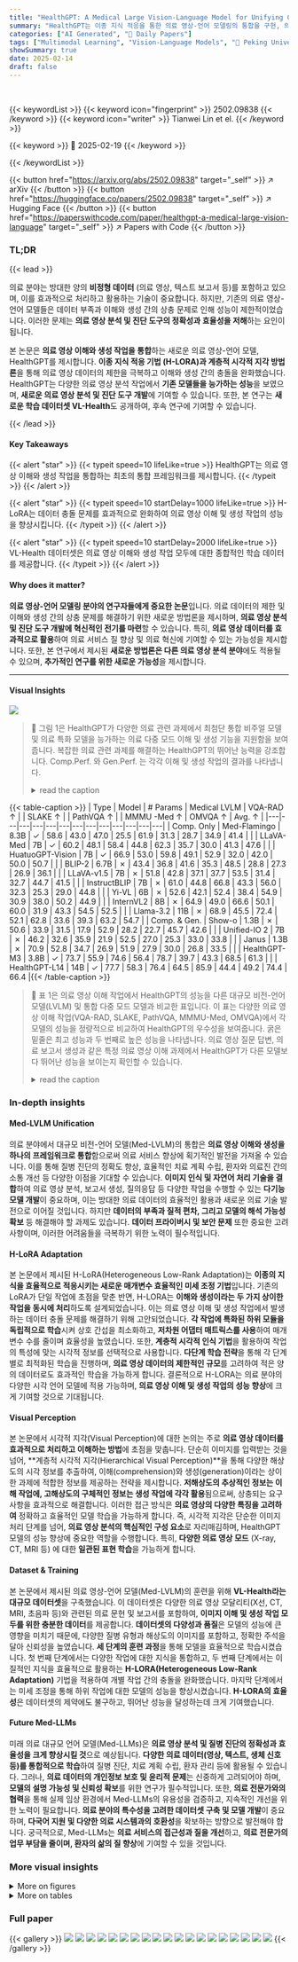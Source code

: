 ```yaml
---
title: "HealthGPT: A Medical Large Vision-Language Model for Unifying Comprehension and Generation via Heterogeneous Knowledge Adaptation"
summary: "HealthGPT는 이종 지식 적응을 통한 의료 영상-언어 모델링의 통합을 구현, 의료 영상 이해 및 생성 성능을 크게 향상시켰습니다."
categories: ["AI Generated", "🤗 Daily Papers"]
tags: ["Multimodal Learning", "Vision-Language Models", "🏢 Peking University",]
showSummary: true
date: 2025-02-14
draft: false
---
```


<br>

{{< keywordList >}}
{{< keyword icon="fingerprint" >}} 2502.09838 {{< /keyword >}}
{{< keyword icon="writer" >}} Tianwei Lin et el. {{< /keyword >}}
 
{{< keyword >}} 🤗 2025-02-19 {{< /keyword >}}
 
{{< /keywordList >}}

{{< button href="https://arxiv.org/abs/2502.09838" target="_self" >}}
↗ arXiv
{{< /button >}}
{{< button href="https://huggingface.co/papers/2502.09838" target="_self" >}}
↗ Hugging Face
{{< /button >}}
{{< button href="https://paperswithcode.com/paper/healthgpt-a-medical-large-vision-language" target="_self" >}}
↗ Papers with Code
{{< /button >}}




### TL;DR


{{< lead >}}

의료 분야는 방대한 양의 **비정형 데이터** (의료 영상, 텍스트 보고서 등)를 포함하고 있으며, 이를 효과적으로 처리하고 활용하는 기술이 중요합니다.  하지만, 기존의 의료 영상-언어 모델들은 데이터 부족과 이해와 생성 간의 상충 문제로 인해 성능이 제한적이었습니다. 이러한 문제는 **의료 영상 분석 및 진단 도구의 정확성과 효율성을 저해**하는 요인이 됩니다. 

본 논문은 **의료 영상 이해와 생성 작업을 통합**하는 새로운 의료 영상-언어 모델, HealthGPT를 제시합니다.  **이종 지식 적응 기법 (H-LORA)과 계층적 시각적 지각 방법론**을 통해 의료 영상 데이터의 제한을 극복하고 이해와 생성 간의 충돌을 완화했습니다. HealthGPT는 다양한 의료 영상 분석 작업에서 **기존 모델들을 능가하는 성능**을 보였으며, **새로운 의료 영상 분석 및 진단 도구 개발**에 기여할 수 있습니다.  또한, 본 연구는 **새로운 학습 데이터셋 VL-Health**도 공개하여, 후속 연구에 기여할 수 있습니다.

{{< /lead >}}


#### Key Takeaways

{{< alert "star" >}}
{{< typeit speed=10 lifeLike=true >}} HealthGPT는 의료 영상 이해와 생성 작업을 통합하는 최초의 통합 프레임워크를 제시합니다. {{< /typeit >}}
{{< /alert >}}

{{< alert "star" >}}
{{< typeit speed=10 startDelay=1000 lifeLike=true >}} H-LoRA는 데이터 충돌 문제를 효과적으로 완화하여 의료 영상 이해 및 생성 작업의 성능을 향상시킵니다. {{< /typeit >}}
{{< /alert >}}

{{< alert "star" >}}
{{< typeit speed=10 startDelay=2000 lifeLike=true >}} VL-Health 데이터셋은 의료 영상 이해와 생성 작업 모두에 대한 종합적인 학습 데이터를 제공합니다. {{< /typeit >}}
{{< /alert >}}

#### Why does it matter?
**의료 영상-언어 모델링 분야의 연구자들에게 중요한 논문**입니다. 의료 데이터의 제한 및 이해와 생성 간의 상충 문제를 해결하기 위한 새로운 방법론을 제시하며, **의료 영상 분석 및 진단 도구 개발에 혁신적인 전기를 마련**할 수 있습니다. 특히, **의료 영상 데이터를 효과적으로 활용**하여 의료 서비스 질 향상 및 의료 혁신에 기여할 수 있는 가능성을 제시합니다. 또한, 본 연구에서 제시된 **새로운 방법론은 다른 의료 영상 분석 분야**에도 적용될 수 있으며, **추가적인 연구를 위한 새로운 가능성**을 제시합니다.

------
#### Visual Insights



![](https://arxiv.org/html/2502.09838/x2.png)

> 🔼 그림 1은 HealthGPT가 다양한 의료 관련 과제에서 최첨단 통합 비주얼 모델 및 의료 특화 모델을 능가하는 의료 다중 모드 이해 및 생성 기능을 지원함을 보여줍니다. 복잡한 의료 관련 과제를 해결하는 HealthGPT의 뛰어난 능력을 강조합니다. Comp.Perf. 와 Gen.Perf. 는 각각 이해 및 생성 작업의 결과를 나타냅니다.
> <details>
> <summary>read the caption</summary>
> Figure 1: HealthGPT enables medical multi-modal comprehension and generation, outperforming both state-of-the-art unified visual models and medical-specific models across various tasks. This highlights its superior capability in tackling complex tasks in healthcare applications. Comp.Perf. and Gen.Perf. denote the results of comprehension and generation.
> </details>





{{< table-caption >}}
| Type | Model | # Params | Medical LVLM | VQA-RAD ↑ |  | SLAKE ↑ |  | PathVQA ↑ |  | MMMU -Med ↑ | OMVQA ↑ | Avg. ↑ |
|---|---|---|---|---|---|---|---|---|---|---|---|---|
| Comp. Only | Med-Flamingo | 8.3B | ✓ | 58.6 | 43.0 | 47.0 | 25.5 | 61.9 | 31.3 | 28.7 | 34.9 | 41.4 |
|  | LLaVA-Med | 7B | ✓ | 60.2 | 48.1 | 58.4 | 44.8 | 62.3 | 35.7 | 30.0 | 41.3 | 47.6 |
|  | HuatuoGPT-Vision | 7B | ✓ | 66.9 | 53.0 | 59.8 | 49.1 | 52.9 | 32.0 | 42.0 | 50.0 | 50.7 |
|  | BLIP-2 | 6.7B | ✗ | 43.4 | 36.8 | 41.6 | 35.3 | 48.5 | 28.8 | 27.3 | 26.9 | 36.1 |
|  | LLaVA-v1.5 | 7B | ✗ | 51.8 | 42.8 | 37.1 | 37.7 | 53.5 | 31.4 | 32.7 | 44.7 | 41.5 |
|  | InstructBLIP | 7B | ✗ | 61.0 | 44.8 | 66.8 | 43.3 | 56.0 | 32.3 | 25.3 | 29.0 | 44.8 |
|  | Yi-VL | 6B | ✗ | 52.6 | 42.1 | 52.4 | 38.4 | 54.9 | 30.9 | 38.0 | 50.2 | 44.9 |
|  | InternVL2 | 8B | ✗ | 64.9 | 49.0 | 66.6 | 50.1 | 60.0 | 31.9 | 43.3 | 54.5 | 52.5 |
|  | Llama-3.2 | 11B | ✗ | 68.9 | 45.5 | 72.4 | 52.1 | 62.8 | 33.6 | 39.3 | 63.2 | 54.7 |
| Comp. & Gen. | Show-o | 1.3B | ✗ | 50.6 | 33.9 | 31.5 | 17.9 | 52.9 | 28.2 | 22.7 | 45.7 | 42.6 |
|  | Unified-IO 2 | 7B | ✗ | 46.2 | 32.6 | 35.9 | 21.9 | 52.5 | 27.0 | 25.3 | 33.0 | 33.8 |
|  | Janus | 1.3B | ✗ | 70.9 | 52.8 | 34.7 | 26.9 | 51.9 | 27.9 | 30.0 | 26.8 | 33.5 |
|  | HealthGPT-M3 | 3.8B | ✓ | 73.7 | 55.9 | 74.6 | 56.4 | 78.7 | 39.7 | 43.3 | 68.5 | 61.3 |
|  | HealthGPT-L14 | 14B | ✓ | 77.7 | 58.3 | 76.4 | 64.5 | 85.9 | 44.4 | 49.2 | 74.4 | 66.4 |{{< /table-caption >}}

> 🔼 표 1은 의료 영상 이해 작업에서 HealthGPT의 성능을 다른 대규모 비전-언어 모델(LVLM) 및 통합 다중 모드 모델과 비교한 표입니다. 이 표는 다양한 의료 영상 이해 작업(VQA-RAD, SLAKE, PathVQA, MMMU-Med, OMVQA)에서 각 모델의 성능을 정량적으로 비교하여 HealthGPT의 우수성을 보여줍니다.  굵은 밑줄은 최고 성능과 두 번째로 높은 성능을 나타냅니다.  의료 영상 질문 답변, 의료 보고서 생성과 같은 특정 의료 영상 이해 과제에서 HealthGPT가 다른 모델보다 뛰어난 성능을 보이는지 확인할 수 있습니다.
> <details>
> <summary>read the caption</summary>
> Table 1: Comparison of HealthGPT with other LVLMs and unified multi-modal models on medical visual comprehension tasks. Bold and underlined text indicates the best performance and second-best performance, respectively.
> </details>





### In-depth insights


#### Med-LVLM Unification
의료 분야에서 대규모 비전-언어 모델(Med-LVLM)의 통합은 **의료 영상 이해와 생성을 하나의 프레임워크로 통합**함으로써 의료 서비스 향상에 획기적인 발전을 가져올 수 있습니다.  이를 통해 질병 진단의 정확도 향상, 효율적인 치료 계획 수립, 환자와 의료진 간의 소통 개선 등 다양한 이점을 기대할 수 있습니다.  **이미지 인식 및 자연어 처리 기술을 결합**하여 의료 영상 분석, 보고서 생성, 질의응답 등 다양한 작업을 수행할 수 있는 **다기능 모델 개발**이 중요하며, 이는 방대한 의료 데이터의 효율적인 활용과 새로운 의료 기술 발전으로 이어질 것입니다.  하지만 **데이터의 부족과 질적 편차, 그리고 모델의 해석 가능성 확보** 등 해결해야 할 과제도 있습니다.  **데이터 프라이버시 및 보안 문제** 또한 중요한 고려 사항이며, 이러한 어려움들을 극복하기 위한 노력이 필수적입니다.

#### H-LoRA Adaptation
본 논문에서 제시된 H-LoRA(Heterogeneous Low-Rank Adaptation)는 **이종의 지식을 효율적으로 적응시키는 새로운 매개변수 효율적인 미세 조정 기법**입니다. 기존의 LoRA가 단일 작업에 초점을 맞춘 반면, H-LORA는 **이해와 생성이라는 두 가지 상이한 작업을 동시에 처리**하도록 설계되었습니다. 이는 의료 영상 이해 및 생성 작업에서 발생하는 데이터 충돌 문제를 해결하기 위해 고안되었습니다. **각 작업에 특화된 하위 모듈을 독립적으로 학습**시켜 상호 간섭을 최소화하고, **저차원 어댑터 매트릭스를 사용**하여 매개변수 수를 줄이며 효율성을 높였습니다. 또한, **계층적 시각적 인식 기법**을 활용하여 작업의 특성에 맞는 시각적 정보를 선택적으로 사용합니다.  **다단계 학습 전략**을 통해 각 단계별로 최적화된 학습을 진행하며, **의료 영상 데이터의 제한적인 규모**를 고려하여 적은 양의 데이터로도 효과적인 학습을 가능하게 합니다.  결론적으로 H-LORA는 의료 분야의 다양한 시각 언어 모델에 적용 가능하며, **의료 영상 이해 및 생성 작업의 성능 향상**에 크게 기여할 것으로 기대됩니다.

#### Visual Perception
본 논문에서 시각적 지각(Visual Perception)에 대한 논의는 주로 **의료 영상 데이터를 효과적으로 처리하고 이해하는 방법**에 초점을 맞춥니다.  단순히 이미지를 입력받는 것을 넘어,  **계층적 시각적 지각(Hierarchical Visual Perception)**을 통해 다양한 해상도의 시각 정보를 추출하여, 이해(comprehension)와 생성(generation)이라는 상이한 과제에 적합한 정보를 제공하는 전략을 제시합니다.  **저해상도의 추상적인 정보는 이해 작업에, 고해상도의 구체적인 정보는 생성 작업에 각각 활용**됨으로써, 상충되는 요구사항을 효과적으로 해결합니다.  이러한 접근 방식은 **의료 영상의 다양한 특징을 고려하여**  정확하고 효율적인 모델 학습을 가능하게 합니다.  즉, 시각적 지각은 단순한 이미지 처리 단계를 넘어,  **의료 영상 분석의 핵심적인 구성 요소**로 자리매김하며,  HealthGPT 모델의 성능 향상에 중요한 역할을 수행합니다.  특히, **다양한 의료 영상 모드** (X-ray, CT, MRI 등) 에 대한 **일관된 표현 학습**을 가능하게 합니다.

#### Dataset & Training
본 논문에서 제시된 의료 영상-언어 모델(Med-LVLM)의 훈련을 위해 **VL-Health라는 대규모 데이터셋**을 구축했습니다. 이 데이터셋은 다양한 의료 영상 모달리티(X선, CT, MRI, 초음파 등)와 관련된 의료 문헌 및 보고서를 포함하여, **이미지 이해 및 생성 작업 모두를 위한 충분한 데이터**를 제공합니다.  **데이터셋의 다양성과 품질**은 모델의 성능에 큰 영향을 미치기 때문에, 다양한 질병 유형과 해상도의 이미지를 포함하고, 정확한 주석을 달아 신뢰성을 높였습니다.  **세 단계의 훈련 과정**을 통해 모델을 효율적으로 학습시켰습니다. 첫 번째 단계에서는 다양한 작업에 대한 지식을 통합하고, 두 번째 단계에서는 이질적인 지식을 효율적으로 활용하는 **H-LORA(Heterogeneous Low-Rank Adaptation)** 기법을 적용하여 개별 작업 간의 충돌을 완화했습니다. 마지막 단계에서는 미세 조정을 통해 하위 작업에 대한 모델의 성능을 향상시켰습니다.  **H-LORA의 효율성**은 데이터셋의 제약에도 불구하고, 뛰어난 성능을 달성하는데 크게 기여했습니다.

#### Future Med-LLMs
미래 의료 대규모 언어 모델(Med-LLMs)은 **의료 영상 분석 및 질병 진단의 정확성과 효율성을 크게 향상시킬 것**으로 예상됩니다.  **다양한 의료 데이터(영상, 텍스트, 생체 신호 등)를 통합적으로 학습**하여 질병 진단, 치료 계획 수립, 환자 관리 등에 활용될 수 있습니다.  그러나, **의료 데이터의 개인정보 보호 및 윤리적 문제**는 신중하게 고려되어야 하며, **모델의 설명 가능성 및 신뢰성 확보**를 위한 연구가 필수적입니다.  또한, **의료 전문가와의 협력**을 통해 실제 임상 환경에서 Med-LLMs의 유용성을 검증하고, 지속적인 개선을 위한 노력이 필요합니다.  **의료 분야의 특수성을 고려한 데이터셋 구축 및 모델 개발**이 중요하며, **다국어 지원 및 다양한 의료 시스템과의 호환성**을 확보하는 방향으로 발전해야 합니다.  궁극적으로, Med-LLMs는 **의료 서비스의 접근성과 질을 개선**하고, **의료 전문가의 업무 부담을 줄이며, 환자의 삶의 질 향상**에 기여할 수 있을 것입니다.


### More visual insights

<details>
<summary>More on figures
</summary>


![](https://arxiv.org/html/2502.09838/extracted/6211206/fig/HealthGPT_Framework.png)

> 🔼 이 그림은 이해(generation) 데이터의 양을 고정하고 다른 유형의 데이터 비율을 높일 경우 성능이 크게 저하됨을 보여줍니다.  즉,  이해와 생성 작업을 동시에 학습시키는 모델에서 한쪽 데이터만 많이 사용하면 다른 쪽 작업의 성능이 떨어진다는 것을 시각적으로 보여줍니다.  이러한 현상은 자동 회귀 방식의 다중 모드 학습에서 이해와 생성 작업 간의 불일치로 인해 발생합니다. 이해 작업은 시각적 세부 사항을 무시하고 추상적인 정보에 집중하는 반면, 생성 작업은 세부적인 시각 정보를 유지해야 하기 때문입니다.
> <details>
> <summary>read the caption</summary>
> Figure 2: With a fixed amount of comprehension (generation) data, increasing the proportion of the other type leads to significant performance degradation.
> </details>



![](https://arxiv.org/html/2502.09838/x3.png)

> 🔼 그림 3은 HealthGPT의 아키텍처를 보여줍니다. HealthGPT는 계층적 시각적 지각(hierarchical visual perception)과 이종 저순위 적응(H-LORA)을 통합하여, 작업별 하드 라우터(task-specific hard router)를 사용하여 시각적 특징과 H-LORA 플러그인을 선택하고, 최종적으로 자기회귀 방식(autoregressive manner)으로 출력을 생성합니다.  계층적 시각적 지각은 ViT(Vision Transformer)를 사용하여 이미지를 여러 계층의 시각적 토큰(visual tokens)으로 변환하여, 이해(comprehension) 작업에는 추상적인 시각적 특징을, 생성(generation) 작업에는 구체적인 시각적 특징을 사용합니다.  H-LORA는 이해 및 생성 작업에 대한 지식을 별도의 모듈에 저장하고, 작업에 관련된 지식을 추출하기 위해 동적으로 라우팅합니다.  자동 회귀적 방식은 입력을 순차적으로 처리하여 출력을 생성하는 방식을 의미하며, 이미지 생성의 경우 VQGAN(Vector Quantized-GAN) 디코더가 사용됩니다. 이 그림은 HealthGPT의 주요 구성 요소와 그들의 상호작용을 시각적으로 보여주어, 모델의 작동 원리를 이해하는 데 도움을 줍니다.
> <details>
> <summary>read the caption</summary>
> Figure 3: The HealthGPT architecture integrates hierarchical visual perception and H-LoRA, employing a task-specific hard router to select visual features and H-LoRA plugins, ultimately generating outputs with an autoregressive manner.
> </details>



![](https://arxiv.org/html/2502.09838/x4.png)

> 🔼 그림 4는 논문에서 사용된 VL-Health 데이터셋의 통계를 보여줍니다.  (a)는 다양한 의료 영상 유형 (예: 안저 사진, OCT, 엑스레이, 현미경 사진, 초음파, CT, MRI)별 데이터 수를 나타내는 막대 그래프입니다.  각 유형에 대해, 이해(comprehension)와 생성(generation) 작업에 사용된 데이터의 수량이 표시되어 있습니다. (b)는 각 작업 유형(이해 및 생성 작업)에 사용된 데이터셋의 원본을 보여주는 막대 그래프입니다. 데이터셋은 특정 작업에 초점을 맞춰 구성되었으며, VL-Health 데이터셋이 의료 영상 이해 및 생성 작업 모두를 위한 다양하고 포괄적인 데이터를 제공함을 보여줍니다.
> <details>
> <summary>read the caption</summary>
> Figure 4: Data statistics of VL-Health.
> </details>



![](https://arxiv.org/html/2502.09838/x5.png)

> 🔼 그림 5는 다양한 순위 설정에서 LoRA, MoELoRA 및 H-LoRA의 성능을 비교한 것입니다. 서로 다른 순위 크기에서 세 가지 방법의 성능을 보여주는 여러 그래프가 포함되어 있을 것으로 예상됩니다. 이 그림은 H-LoRA가 다양한 작업에서 다른 두 방법보다 우수한 성능을 보여줌을 시각적으로 보여줍니다.
> <details>
> <summary>read the caption</summary>
> Figure 5: Performance comparison of LoRA, MoELoRA, and H-LoRA under different rank settings.
> </details>



![](https://arxiv.org/html/2502.09838/x6.png)

> 🔼 그림 6은 서로 다른 시각적 인식에 따른 손실 시각화(a)와 성능 비교(b)를 보여줍니다. (a)는 다양한 시각적 특징을 사용했을 때의 손실 변화를 보여주는 그래프이고, (b)는 해당 시각적 특징을 사용했을 때의 성능 변화를 보여주는 그래프입니다. 이를 통해, 과제(이해 또는 생성)에 따라 서로 다른 계층의 시각적 특징을 사용하는 것이 효율적임을 보여줍니다.  구체적으로, 추상적인 시각적 특징은 이해 과제에, 구체적인 시각적 특징은 생성 과제에 더 효과적임을 시각적으로 보여줍니다.
> <details>
> <summary>read the caption</summary>
> Figure 6:  The loss visualization (a) and performance comparison (b) with respect to different visual perceptions.
> </details>



![](https://arxiv.org/html/2502.09838/x7.png)

> 🔼 그림 7은 서로 다른 지시어에 따른 보고서-흉부 X선 사진 변환 결과를 보여줍니다. (a)는 정상적인 흉부 X선 사진을 비교를 위해 보여줍니다. (b)와 (c)는 심각도와 영향을 받는 부위가 다른 생성된 사례들을 보여줍니다. 낙서로 표시된 부분은 비정상적인 상태를 나타냅니다. 이 그림은 HealthGPT 모델이 다양한 수준의 폐렴을 가진 환자의 흉부 X선 사진을 생성할 수 있음을 보여줍니다. 생성된 이미지는 정상적인 흉부 X선 사진과 비교하여 폐렴의 심각도와 위치를 명확하게 보여줍니다.
> <details>
> <summary>read the caption</summary>
> Figure 7: Case study of report-to-CXR under different instructions. (a) shows a normal CXR image for comparison. (b) and (c) illustrate generated cases with varying severity and affected regions. The graffiti areas indicate abnormal conditions.
> </details>



![](https://arxiv.org/html/2502.09838/x8.png)

> 🔼 그림 8은 논문에서 사용된 VL-Health 데이터셋의 구성을 보여줍니다. (a)는 다양한 의료 영상 질의응답(VQA) 데이터셋에서 수집된 이미지와 질문-답변 쌍의 개수를 보여주는 막대 그래프입니다.  여기에는 VQA-RAD, SLAKE, PathVQA, MIMIC-CXR-VQA, LLaVA-Med, PubMedVision 등 다양한 데이터셋이 포함됩니다. 각 막대는 특정 데이터셋에서 사용된 이미지 또는 질문-답변 쌍의 수를 나타냅니다. (b)는 초해상도, 변환, 재구성 작업을 위해 사용된 이미지 데이터의 수를 보여줍니다. IXI, MIMIC-CHEST-XRAY, LLaVA-558k, SynthRAD2023 등의 데이터셋이 사용되었으며, 각 막대는 특정 작업과 관련된 이미지 데이터의 수를 나타냅니다. 이 그림은 VL-Health 데이터셋이 다양한 의료 영상 데이터와 작업을 포괄적으로 다루고 있음을 시각적으로 보여줍니다.
> <details>
> <summary>read the caption</summary>
> Figure 8: VL-Health dataset collection distribution.
> </details>



![](https://arxiv.org/html/2502.09838/x9.png)

> 🔼 그림 9는 HealthGPT 모델 학습의 세 단계 중 두 번째 단계(Heterogeneous H-LoRA Plugin Adaptation) 전후의 성능 변화를 보여줍니다.  두 번째 단계는 서로 다른 작업(이미지 이해 및 생성)을 위한 H-LORA 플러그인을 통합하여 모델의 기반을 강화하는 단계입니다.  그래프는 이미지 이해(Comp.) 및 이미지 생성(Gen.) 작업에 대한 성능 향상을 보여주며, 두 번째 단계를 거친 후 두 작업 모두에서 성능이 향상되었음을 나타냅니다.  특히,  이 단계는 작업 간의 충돌을 완화하여 안정적인 성능 향상을 가져온다는 점을 시각적으로 보여줍니다.
> <details>
> <summary>read the caption</summary>
> Figure 9: Performance changes before and after the stage-2.
> </details>



![](https://arxiv.org/html/2502.09838/extracted/6211206/fig/MT.png)

> 🔼 그림 10은 인간 평가자들이 각 모델의 응답 중 가장 우수한 응답으로 선택한 비율과, 인간 평가에 사용된 데이터셋을 보여줍니다. (a)는 다양한 모델들의 응답에 대한 인간 평가자들의 선호도를 보여주는 비율 그래프입니다.  각 모델의 응답에 대해 평가자들이 가장 우수한 응답으로 얼마나 자주 선택했는지를 백분율로 나타냅니다. (b)는 이러한 인간 평가에 사용된 데이터셋에 대한 설명입니다.  이를 통해 본 연구의 결과가 실제 의료 전문가들의 판단과 얼마나 일치하는지 확인하고, 모델 성능의 신뢰도를 높입니다.
> <details>
> <summary>read the caption</summary>
> Figure 10: (a) Proportion of model responses selected as the best in human evaluation. (b) Human Evaluation Dataset.
> </details>



![](https://arxiv.org/html/2502.09838/extracted/6211206/fig/SR_CASE.png)

> 🔼 그림 11은 의료 영상 변환(modality transfer)의 사례를 보여줍니다.  CT 영상을 MRI 영상으로, MRI 영상을 CT 영상으로 변환하는 결과를 보여주는 여러 이미지 쌍이 나열되어 있습니다. 각 이미지 쌍에는 원본 영상(GT), HealthGPT 모델이 생성한 영상(Pred), 그리고 두 영상의 차이를 시각적으로 비교할 수 있도록 배치되어 있습니다. 이 그림은 HealthGPT 모델이 다양한 영역(뇌, 골반 등)에서  CT와 MRI 영상 간의 변환을 정확하게 수행할 수 있음을 보여주는 증거입니다.  각 영상의 세부적인 부분까지 정확하게 변환되는 것을 확인할 수 있으며, HealthGPT 모델의 우수한 성능을 시각적으로 보여줍니다.
> <details>
> <summary>read the caption</summary>
> Figure 11: Case of modality transfer.
> </details>



</details>




<details>
<summary>More on tables
</summary>


{{< table-caption >}}
| Model | CT to MRI (Brain) |  |  | CT to MRI (Pelvis) |  |  | MRI to CT (Brain) |  |  | MRI to CT (Pelvis) |  |  |
|---|---|---|---|---|---|---|---|---|---|---|---|---|
|  | SSIM ↑ | PSNR ↑ | MSE ↓ | SSIM ↑ | PSNR ↑ | MSE ↓ | SSIM ↑ | PSNR ↑ | MSE ↓ | SSIM ↑ | PSNR ↑ | MSE ↓ |
| pix2pix | 71.09 | 32.65 | 36.85 | 59.17 | 31.02 | 51.91 | 78.79 | 33.85 | 28.33 | 72.31 | 32.98 | 36.19 |
| CycleGAN | 54.76 | 32.23 | 40.56 | 54.54 | 30.77 | 55.00 | 63.75 | 31.02 | 52.78 | 50.54 | 29.89 | 67.78 |
| BBDM | 71.69 | 32.91 | 34.44 | 57.37 | 31.37 | 48.06 | 86.40 | 34.12 | 26.61 | 79.26 | 33.15 | 33.60 |
| Vmanba | 69.54 | 32.67 | 36.42 | 63.01 | 31.47 | 46.99 | 79.63 | 34.12 | 26.49 | 77.45 | 33.53 | 31.85 |
| DiffMa | 71.47 | 32.74 | 35.77 | 62.56 | 31.43 | 47.38 | 79.00 | 34.13 | 26.45 | 78.53 | 33.68 | 30.51 |
| HealthGPT-M3 | 79.38 | 33.03 | 33.48 | 71.81 | 31.83 | 43.45 | 85.06 | 34.40 | 25.49 | 84.23 | 34.29 | 27.99 |
| HealthGPT-L14 | 79.73 | 33.10 | 32.96 | 71.92 | 31.87 | 43.09 | 85.31 | 34.29 | 26.20 | 84.96 | 34.14 | 28.13 |{{< /table-caption >}}
> 🔼 표 2는 논문에서 제시된 네 가지 의료 영상 변환 작업(CT에서 MRI로, MRI에서 CT로의 변환, 각각 뇌와 골반 영역)에 대한 실험 결과를 보여줍니다. 각 작업에 대해 SSIM, PSNR, MSE 지표가 제시되어 모델 성능을 평가합니다. 이 표는 다양한 영상 변환 모델들의 성능을 비교 분석하는 데 사용되며, HealthGPT 모델의 우수성을 보여주는 근거가 됩니다.
> <details>
> <summary>read the caption</summary>
> Table 2: The experimental results for the four modality conversion tasks.
> </details>

{{< table-caption >}}
| Model | SSIM ↑ | PSNR ↑ | MSE ↓ | LPIPS ↓ |
|---|---|---|---|---|
| SRGAN | 71.34 | 32.01 | 41.27 | 24.50 |
| DASR | 71.57 | 32.34 | 38.25 | 19.17 |
| Real-ESRGAN | 67.30 | 31.87 | 42.57 | 20.64 |
| LIIF | 73.27 | 32.13 | 40.14 | 22.93 |
| BSRGAN | 69.97 | 31.97 | 41.52 | 28.72 |
| HealthGPT-M3 | 78.19 | 32.76 | 34.47 | 12.02 |
| HealthGPT-L14 | 77.94 | 32.71 | 35.19 | 12.43 |{{< /table-caption >}}
> 🔼 표 3은 초고해상도 작업에 대한 실험 결과를 보여줍니다.  SRGAN, DASR, Real-ESRGAN, LIIF, BSRGAN 및 HealthGPT 모델의 SSIM, PSNR, MSE 및 LPIPS 지표를 비교하여 HealthGPT 모델이 다른 모델들보다 우수한 성능을 보임을 보여줍니다. 특히, HealthGPT-M3 와 HealthGPT-L14 모델은 다른 모델들에 비해 MSE가 현저하게 낮고 SSIM과 PSNR이 높아 이미지 품질 개선에 효과적임을 시사합니다.
> <details>
> <summary>read the caption</summary>
> Table 3: Comparison results of super-resolution task.
> </details>

{{< table-caption >}}
| Model | VQA-RAD | VQA-RAD | SLAKE | SLAKE | PathVQA | PathVQA | MMMU-Med | OMVQA | RECOM | MTRANS | SR | Training Time |
|---|---|---|---|---|---|---|---|---|---|---|---|---|
| HealthGPT w/ +LoRA | 71.3 | **57.2** | **70.0** | **53.4** | **76.4** | **38.6** | **41.30** | **65.10** | 62.67 | **59.99** | 65.88 | **1.00 ×** |
| HealthGPT w/ +MoELoRA | **72.5** | **57.2** | 66.4 | 52.4 | 73.2 | 36.0 | 39.30 | 64.90 | **67.31** | 59.76 | **65.91** | **1.49 ×** |
| HealthGPT w/ +H-LoRA | **73.7** | **55.9** | **74.6** | **56.4** | **78.7** | **39.7** | **43.30** | **68.50** | 67.69 | **60.30** | **66.14** | **1.00 ×** |{{< /table-caption >}}
> 🔼 표 4는 의료 영상 이해 및 생성 작업에서 LoRA, MoELORA(n=4), H-LoRA(n=4)의 성능 및 속도 차이를 보여줍니다.  의료 영상 이해(VQA-RAD, SLAKE, PathVQA, OMVQA, MMMU)와 생성(RECOM, MTRANS, SR) 작업 모두에 대한 결과가 제시되어 있으며, 각 모델의 성능과 LoRA 기반 모델 학습에 필요한 시간이 비교되어 있습니다. 이 표를 통해 H-LoRA가 다른 LoRA 기반 방법들보다 효율적인 동시에 우수한 성능을 보임을 확인할 수 있습니다.
> <details>
> <summary>read the caption</summary>
> Table 4: We present the performance and speed differences of LoRA, MoELoRA (n=4), and H-LoRA (n=4) on medical visual comprehension and generation tasks.
> </details>

{{< table-caption >}}
| Training Strategy | VQA-RAD | VQA-RAD | SLAKE | SLAKE | PathVQA | PathVQA | Comp. | Gen. | CT | CT | MRI | MRI |
|---|---|---|---|---|---|---|---|---|---|---|---|---|---| 
|  | close | all | close | all | close | all | MMMU-Med | OMVQA | Brain | Pelvis | Brain | Pelvis |
| Mixed-Training | 56.6 | 37.9 | 45.0 | 32.9 | 65.7 | 33.6 | **44.0** | 48.9 | 65.64 | 62.75 | 56.61 | 50.77 |
| HealthGPT w/ 3-stage-Training | **72.5** | **55.2** | **77.9** | **59.6** | **79.7** | **49.0** | 42.7 | **68.5** | **70.84** | **72.99** | **65.26** | **61.33** |{{< /table-caption >}}
> 🔼 이 표는 논문의 H-LoRA 기반 3단계 학습 전략과 혼합 학습 방식의 성능을 비교 분석한 결과를 보여줍니다.  구체적으로, 다양한 의료 영상 이해 및 생성 작업(VQA-RAD, SLAKE, PathVQA, MMMU-Med, OMVQA, CT, MRI 등)에 대한 두 가지 학습 방법의 성능 지표(예: 정확도, F1 점수 등)를 비교하여 각 방법의 효율성과 장단점을 제시합니다.  3단계 학습 전략이 혼합 학습 방식보다 더 나은 성능을 보이는지, 그리고 어떤 작업에서 더 큰 성능 향상을 보이는지 등을 확인할 수 있습니다.
> <details>
> <summary>read the caption</summary>
> Table 5: Comparison between the H-LoRA-based Three-Stage Learning Strategy and the mixed-training approach.
> </details>

{{< table-caption >}}
| Model | ViT | Adapter | MLP-dims | Model dims | LLM | Params | Vocab Size | H-LoRA Rank |
|---|---|---|---|---|---|---|---|---|
| HealthGPT-M3 | CLIP-L/14 | 2-layer MLP | 1024 | 3072 | Phi-3-mini | 3.8B | 40206 | 16(Comp.), 64(Gen.) |
| HealthGPT-L14 | CLIP-L/14 | 2-layer MLP | 1024 | 5120 | Phi-4 | 14B | 108547 | 8(Comp.), 32(Gen.) |{{< /table-caption >}}
> 🔼 표 6은 HealthGPT 모델의 구성 요소에 대한 개요를 보여줍니다.  HealthGPT 모델은 크게 Vision Transformer (ViT), Adapter, Multi-Layer Perceptron (MLP), 그리고 Large Language Model (LLM) 의 네 가지 주요 구성 요소로 이루어져 있습니다.  각 구성 요소는 모델의 입력을 처리하고 최종 출력을 생성하는 데 중요한 역할을 합니다.  이 표에서는 각 구성 요소의 유형, 차원, 파라미터 수, 어휘 크기 등 세부 정보를 제공하여 HealthGPT 모델의 구조를 보다 명확하게 이해하는 데 도움을 줍니다. 특히 HealthGPT 모델의 두 가지 버전인 HealthGPT-M3과 HealthGPT-L14의 사양 차이를 비교하여 보여줍니다.
> <details>
> <summary>read the caption</summary>
> Table 6: Overview of the Components of HealthGPT.
> </details>

{{< table-caption >}}
|                       | HealthGPT-M3                      |                       | HealthGPT-L14                      |
| :-------------------- | :---------------------------------- | :-------------------- | :---------------------------------- |
|                       | Stage-1             | Stage-2             | Stage-3             | Stage-1             | Stage-2             | Stage-3             |
|                       | Comp. | Gen. | Comp. | Gen. | Comp. | Gen. | Comp. | Gen. | Comp. | Gen. | Comp. | Gen. |
| Hyperparameter         |                       |                       |                       |                       |                       |                       |
| Optimizer             | AdamW                 | AdamW                 | AdamW                 | AdamW                 | AdamW                 | AdamW                 |
| Adapter LR           | 1e-3                  | 2e-5                  | 2e-5                  | 2e-5                  | 2e-5                  | 2e-5                  |
| Learning Rate        | /                     | 2e-4                  | 2e-4                  | 2e-4                  | /                     | 1e-4                  | 2e-4                  | 2e-4                  |
| Global Batch Size    | 256                   | 64                    | 32                    | 128                   | 64                    | 256                   | 64                    | 32                    | 128                   | 64                    |
| Weight Decay         | 0                     | 0                     | 0                     | 0                     | 0                     | 0                     |
| Dropout Rate         | 0                     | 0.05                  | 0.05                  | 0.05                  | 0                     | 0.05                  | 0.05                  | 0.05                  |
| LR Scheduler         | Warm Up               | Constant               | Warm Up               | Warm Up               | Constant               | Warm Up               |
| Max Sequence Length   | 2048                  | 2048                  | 2048                  | 2048                  | 2048                  | 2048                  |{{< /table-caption >}}
> 🔼 표 7은 HealthGPT 모델의 세 가지 단계별 학습 과정에서 사용된 하이퍼파라미터 설정을 보여줍니다. 각 단계(1단계, 2단계, 3단계)별로 최적화 알고리즘, 어댑터 학습률, 학습률, 전역 배치 크기, 가중치 감쇠, 드롭아웃 비율, 학습률 스케줄러, 최대 시퀀스 길이, 웜업 단계 등의 하이퍼파라미터 값을 제시하여 모델 학습의 효율성과 최종 성능에 미치는 영향을 자세히 설명합니다. HealthGPT-M3과 HealthGPT-L14 모델에 대한 설정을 각각 구분하여 보여주는 것이 특징입니다.  특히, 각 단계별 하이퍼파라미터 설정이 다르게 제시된 이유도 함께 설명하고 있습니다.
> <details>
> <summary>read the caption</summary>
> Table 7: Overview of Hyperparameter Configurations.
> </details>

{{< table-caption >}}
| Medical Task | Stage-1 | Stage-2 |
|---|---|---|
| Comp. | LLaVA-558k, PubMedVision-PT | Mixed-47k |
| Gen. | LLaVA-558k | Mixed-47k |
| Medical Task | Stage-3 |
|---|---| 
| Comp. | LLaVA_Med, MIMIC_CXR_VQA, PubMedVision-FT, LLaVA-665k, PathVQA, SLAKE, VQA-RAD |
| Gen. | IXI, SynthRAD2023, MIMIC-CHEST-XRAY |{{< /table-caption >}}
> 🔼 표 8은 논문에서 제시된 VL-Health 데이터셋의 구성을 보여줍니다. 세 단계 학습 전략(three-stage learning strategy)에 따라 데이터셋이 어떻게 나뉘어 사용되는지 보여주는 표입니다.  1단계에서는 LLaVA-558k와 PubMedVision-PT 데이터셋이 모두 사용되고, 2단계에서는 LLaVA-558k가 생성 태스크에 사용됩니다. 3단계에서는 다양한 의료 영상 데이터셋(LLaVA Med, MIMIC-CXR-VQA, PubMedVision-FT, LLaVA-665k, PathVQA, SLAKE, VQA-RAD)이 이해(comprehension) 태스크에, IXI, SynthRAD2023, MIMIC-CHEST-XRAY 데이터셋이 생성(generation) 태스크에 사용됨을 보여줍니다.  즉, 각 단계별로 사용되는 데이터셋과 태스크(이해/생성) 유형을 명확히 제시하여 데이터셋의 구성과 학습 전략을 쉽게 이해하도록 돕습니다.
> <details>
> <summary>read the caption</summary>
> Table 8: Data distribution of VL-Health in three-stage learning strategy.
> </details>

{{< table-caption >}}
| Type | Model | # Params | Medical LVLM | CT | X-ray | FDM | MiS | OCT | MRI | USS | Avg. |
|---|---|---|---|---|---|---|---|---|---|---|---|---|
| Comp. Only | Med-Flamingo | 8.3B | ✓ | 30.1 | 33.9 | 25.5 | 37.0 | 60.0 | 27.6 | 30.4 | 34.9 |
|  | LLaVA-Med | 7B | ✓ | 28.4 | 32.8 | 42.7 | 31.6 | 55.3 | 45.0 | 53.6 | 41.3 |
|  | HuatuoGPT-Vision | 7B | ✓ | 35.3 | 41.5 | 51.4 | 62.3 | 59.3 | 40.4 | 60.1 | 50.0 |
|  | BLIP-2 | 6.7B | ✗ | 26.6 | 29.1 | 22.3 | 36.9 | 29.1 | 22.7 | 21.4 | 26.9 |
|  | LLaVA-v1.5 | 7B | ✗ | 28.0 | 55.7 | 35.5 | 42.1 | 49.2 | 52.9 | 49.7 | 44.7 |
|  | InstructBLIP | 7B | ✗ | 20.1 | 22.2 | 34.1 | 30.6 | 38.6 | 31.9 | 25.5 | 29.0 |
|  | Yi-VL | 6B | ✗ | 51.2 | 47.1 | 27.7 | 62.6 | 67.6 | 55.0 | 40.3 | 50.2 |
|  | InternVL2 | 8B | ✗ | 40.2 | 57.9 | 53.2 | 64.0 | 59.1 | 58.1 | 49.1 | 54.5 |
|  | Llama-3.2 | 11B | ✗ | 37.6 | 55.2 | 71.4 | 82.1 | 62.5 | 65.2 | 68.6 | 63.2 |
| Comp. & Gen. | Show-o | 1.3B | ✗ | 29.0 | 50.4 | 30.9 | 22.0 | 30.8 | 34.2 | 33.8 | 33.0 |
|  | Unified-IO 2 | 7B | ✗ | 10.8 | 37.7 | 12.3 | 25.3 | 32.6 | 30.9 | 37.7 | 26.8 |
|  | Janus | 1.3B | ✗ | 24.9 | 54.8 | 35.9 | 62.7 | 54.2 | 50.7 | 36.8 | 45.7 |
|  | HealthGPT-M3 | 3.8B | ✓ | 35.3 | 81.9 | 54.6 | 88.2 | 89.3 | 78.5 | 51.4 | 68.5 |
|  | HealthGPT-L14 | 14B | ✓ | 39.0 | 86.6 | 64.1 | 88.6 | 99.7 | 80.9 | 62.2 | 74.4 |{{< /table-caption >}}
> 🔼 표 9는 OmniMedVQA 벤치마크에 대한 성능 비교 결과를 보여줍니다.  OmniMedVQA는 다양한 의료 영상 데이터셋에서 수집된 다양한 유형의 의료 이미지와 질문 답변 쌍으로 구성된 대규모 의료 영상 질의응답 벤치마크입니다. 이 표는 다양한 모델(Med-Flamingo, LLaVA-Med, HuatuoGPT-Vision, BLIP-2, LLaVA-v1.5, InstructBLIP, Yi-VL, InternVL2, Llama-3.2, Show-o, Unified-IO 2, Janus, HealthGPT-M3, HealthGPT-L14)의 OmniMedVQA 벤치마크에서의 성능을 비교 분석하여 각 모델의 장단점과 우수성을 보여줍니다.  각 모델의 매개변수 수, 지원하는 의료 영상 모달리티(CT, X-ray, FDM, MIS, OCT, MRI, USS), 그리고 각 모달리티별 성능 점수(평균 점수 포함)를 비교하여 HealthGPT 모델의 우수성을 보여주는 표입니다. 특히, HealthGPT-M3과 HealthGPT-L14 모델의 높은 정확도가 강조됩니다.
> <details>
> <summary>read the caption</summary>
> Table 9: Performance comparison of OmniMedVQA Benchmark.
> </details>

{{< table-caption >}}
| Model | Comp. | Gen. | Time (n=2) | Comp. | Gen. | Time (n=4) | Comp. | Gen. | Time (n=8) | Comp. | Gen. | Time (n=32) |
|---|---|---|---|---|---|---|---|---|---|---|---|---|
| +MoELoRA | 50.3 | 62.98 | 1.22× | 50.0 | 64.33 | 1.49× | 50.8 | 63.71 | 2.09× | / | / | 5.81× |
| HealthGPT w/ +H-LoRA | 51.5 | 63.48 | 0.99× | 52.8 | 64.71 | 1.00× | 53.6 | 64.98 | 0.99× | 53.5 | 64.74 | 1.01× |{{< /table-caption >}}
> 🔼 이 표는 다양한 수의 LoRA 전문가를 사용하여 MoELoRA와 H-LoRA의 성능을 비교 분석한 결과를 보여줍니다.  LoRA 전문가의 수(n)가 증가함에 따라 MoELoRA의 훈련 시간이 크게 증가하는 반면, H-LORA는 추가적인 훈련 시간 지연 없이 성능이 향상됨을 보여줍니다. 특히, n=32일 때 MoELoRA는 훈련을 완료할 수 없었던 반면, H-LORA는 훈련을 완료하고 성능 향상을 보였습니다. 이는 부록 B절에서 분석한 내용과 일치하며, 대규모 작업에서 H-LORA의 효율성을 입증합니다.
> <details>
> <summary>read the caption</summary>
> Table 10: We explored the performance of MoELoRA and H-LoRA with different numbers of LoRA experts. At n=32𝑛32n=32italic_n = 32, MoELoRA was unable to complete training.
> </details>

{{< table-caption >}}
| Model | CT(Brain) |  |  | CT(Pelvis) |  |  | MRI (Brain) |  |  | MRI(Pelvis) |  |  |
|---|---|---|---|---|---|---|---|---|---|---|---|---|
|  | SSIM ↑ | PSNR ↑ | MSE ↓ | SSIM ↑ | PSNR ↑ | MSE ↓ | SSIM ↑ | PSNR ↑ | MSE ↓ | SSIM ↑ | PSNR ↑ | MSE ↓ |
| SEED-X | 20.18 | 27.66 | 112.11 | 21.53 | 28.02 | 102.87 | 4.90 | 27.62 | 112.86 | 6.31 | 27.89 | 106.21 |
| Unified-IO 2 | 83.93 | 36.09 | 17.95 | 85.36 | 35.10 | 25.46 | 87.50 | 34.25 | 25.47 | 86.31 | 33.53 | 29.80 |
| HealthGPT-M3 | 91.73 | 36.42 | 15.46 | 94.26 | 37.30 | 12.53 | 88.76 | 33.97 | 27.05 | 84.40 | 33.11 | 32.62 |{{< /table-caption >}}
> 🔼 표 11은 뇌와 골반 영역에 대한 CT에서 MRI로, MRI에서 CT로의 변환 작업을 포함한 네 가지 모달리티 변환 작업에 대한 실험 결과를 보여줍니다.  각 작업에 대해 SSIM, PSNR, MSE 지표가 제시되어 있으며, HealthGPT-M3 모델과 다른 기존 방법들의 성능을 비교 분석하여 HealthGPT 모델의 우수성을 보여줍니다.  뇌와 골반 영역을 구분하여 제시함으로써 해당 모델의 신체 부위별 성능 차이를 확인할 수 있습니다.
> <details>
> <summary>read the caption</summary>
> Table 11: The experimental results for the four reconstruction tasks.
> </details>

</details>




### Full paper

{{< gallery >}}
<img src="paper_images/1.png" class="grid-w50 md:grid-w33 xl:grid-w25" />
<img src="paper_images/2.png" class="grid-w50 md:grid-w33 xl:grid-w25" />
<img src="paper_images/3.png" class="grid-w50 md:grid-w33 xl:grid-w25" />
<img src="paper_images/4.png" class="grid-w50 md:grid-w33 xl:grid-w25" />
<img src="paper_images/5.png" class="grid-w50 md:grid-w33 xl:grid-w25" />
<img src="paper_images/6.png" class="grid-w50 md:grid-w33 xl:grid-w25" />
<img src="paper_images/7.png" class="grid-w50 md:grid-w33 xl:grid-w25" />
<img src="paper_images/8.png" class="grid-w50 md:grid-w33 xl:grid-w25" />
<img src="paper_images/9.png" class="grid-w50 md:grid-w33 xl:grid-w25" />
<img src="paper_images/10.png" class="grid-w50 md:grid-w33 xl:grid-w25" />
<img src="paper_images/11.png" class="grid-w50 md:grid-w33 xl:grid-w25" />
<img src="paper_images/12.png" class="grid-w50 md:grid-w33 xl:grid-w25" />
<img src="paper_images/13.png" class="grid-w50 md:grid-w33 xl:grid-w25" />
<img src="paper_images/14.png" class="grid-w50 md:grid-w33 xl:grid-w25" />
<img src="paper_images/15.png" class="grid-w50 md:grid-w33 xl:grid-w25" />
<img src="paper_images/16.png" class="grid-w50 md:grid-w33 xl:grid-w25" />
<img src="paper_images/17.png" class="grid-w50 md:grid-w33 xl:grid-w25" />
<img src="paper_images/18.png" class="grid-w50 md:grid-w33 xl:grid-w25" />
<img src="paper_images/19.png" class="grid-w50 md:grid-w33 xl:grid-w25" />
{{< /gallery >}}